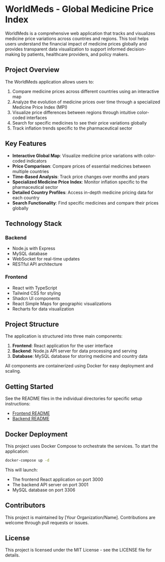 
# WorldMeds - Global Medicine Price Index

WorldMeds is a comprehensive web application that tracks and visualizes medicine price variations across countries and regions. This tool helps users understand the financial impact of medicine prices globally and provides transparent data visualization to support informed decision-making by patients, healthcare providers, and policy makers.

## Project Overview

The WorldMeds application allows users to:

1. Compare medicine prices across different countries using an interactive map
2. Analyze the evolution of medicine prices over time through a specialized Medicine Price Index (MPI)
3. Visualize price differences between regions through intuitive color-coded interfaces
4. Search for specific medicines to see their price variations globally
5. Track inflation trends specific to the pharmaceutical sector

## Key Features

- **Interactive Global Map**: Visualize medicine price variations with color-coded indicators
- **Price Comparison**: Compare prices of essential medicines between multiple countries
- **Time-Based Analysis**: Track price changes over months and years
- **Specialized Medicine Price Index**: Monitor inflation specific to the pharmaceutical sector
- **Detailed Country Profiles**: Access in-depth medicine pricing data for each country
- **Search Functionality**: Find specific medicines and compare their prices globally

## Technology Stack

### Backend
- Node.js with Express
- MySQL database
- WebSocket for real-time updates
- RESTful API architecture

### Frontend
- React with TypeScript
- Tailwind CSS for styling
- Shadcn UI components
- React Simple Maps for geographic visualizations
- Recharts for data visualization

## Project Structure

The application is structured into three main components:

1. **Frontend**: React application for the user interface
2. **Backend**: Node.js API server for data processing and serving
3. **Database**: MySQL database for storing medicine and country data

All components are containerized using Docker for easy deployment and scaling.

## Getting Started

See the README files in the individual directories for specific setup instructions:

- [Frontend README](./frontend/README.md)
- [Backend README](./backend/README.md)

## Docker Deployment

This project uses Docker Compose to orchestrate the services. To start the application:

```bash
docker-compose up -d
```

This will launch:
- The frontend React application on port 3000
- The backend API server on port 3001
- MySQL database on port 3306

## Contributors

This project is maintained by [Your Organization/Name]. Contributions are welcome through pull requests or issues.

## License

This project is licensed under the MIT License - see the LICENSE file for details.
